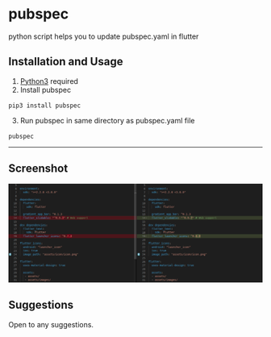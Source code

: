 # pubspec

python script helps you to update pubspec.yaml in flutter

## Installation and Usage

1. [Python3](https://www.python.org/downloads/) required
2. Install pubspec
```
pip3 install pubspec
```
3. Run pubspec in same directory as pubspec.yaml file
```
pubspec
```

---
## Screenshot
![Output](https://raw.githubusercontent.com/prtm/pubspec/master/screenshots/output.png)


## Suggestions
Open to any suggestions.
